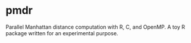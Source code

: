 # pmdr
Parallel Manhattan distance computation with R, C, and OpenMP.
A toy R package written for an experimental purpose.
